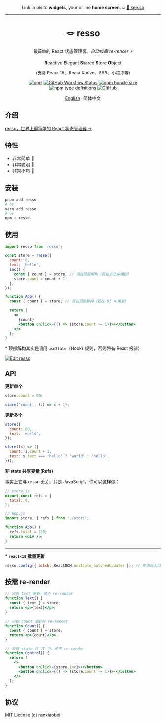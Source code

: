 <div align="center">

Link in bio to **widgets**,
your online **home screen**. ➫ [🔗 kee.so](https://kee.so/)

</div>

---

<div align="center">
<h1>🪢 resso</h1>

最简单的 React 状态管理器。_自动按需 re-render ⚡️_

**R**eactive **E**legant **S**hared **S**tore **O**bject

(支持 React 18、React Native、SSR、小程序等)

[![npm](https://img.shields.io/npm/v/resso?style=flat-square)](https://www.npmjs.com/package/resso)
[![GitHub Workflow Status](https://img.shields.io/github/actions/workflow/status/nanxiaobei/resso/test.yml?branch=main&style=flat-square)](https://github.com/nanxiaobei/resso/actions/workflows/test.yml)
[![npm bundle size](https://img.shields.io/bundlephobia/minzip/resso?style=flat-square)](https://bundlephobia.com/result?p=resso)
[![npm type definitions](https://img.shields.io/npm/types/typescript?style=flat-square)](https://github.com/nanxiaobei/resso/blob/main/src/index.ts)
[![GitHub](https://img.shields.io/github/license/nanxiaobei/resso?style=flat-square)](https://github.com/nanxiaobei/resso/blob/main/LICENSE)

[English](./README.md) · 简体中文

</div>

## 介绍

[resso，世界上最简单的 React 状态管理器 →](https://zhuanlan.zhihu.com/p/468417292)

## 特性

- 非常简单 🪩
- 非常聪明 🫙
- 非常小巧 🫧

## 安装

```sh
pnpm add resso
# or
yarn add resso
# or
npm i resso
```

## 使用

```jsx
import resso from 'resso';

const store = resso({
  count: 0,
  text: 'hello',
  inc() {
    const { count } = store; // 须在顶层解构（若在方法中用到）
    store.count = count + 1;
  },
});

function App() {
  const { count } = store; // 须在顶层解构（若在 UI 中用到）

  return (
    <>
      {count}
      <button onClick={() => (store.count += 1)}>+</button>
    </>
  );
}
```

\* 顶部解构其实是调用 `useState`（Hooks 规则，否则将有 React 报错）

[![Edit resso](https://codesandbox.io/static/img/play-codesandbox.svg)](https://codesandbox.io/s/resso-ol8dn?file=/src/App.jsx)

## API

**更新单个**

```jsx
store.count = 60;

store('count', (c) => c + 1);
```

**更新多个**

```jsx
store({
  count: 60,
  text: 'world',
});

store((s) => ({
  count: s.count + 1,
  text: s.text === 'hello' ? 'world' : 'hello',
}));
```

**非 state 共享变量 (Refs)**

事实上它与 resso 无关，只是 JavaScript。你可以这样做：

```jsx
// store.js
export const refs = {
  total: 0,
};

// App.js
import store, { refs } from './store';

function App() {
  refs.total = 100;
  return <div />;
}
```

---

**\* `react<18` 批量更新**

```jsx
resso.config({ batch: ReactDOM.unstable_batchedUpdates }); // 在项目入口
```

## 按需 re-render

```jsx
// 没有 text 更新，绝不 re-render
function Text() {
  const { text } = store;
  return <p>{text}</p>;
}

// 只在 count 更新时 re-render
function Count() {
  const { count } = store;
  return <p>{count}</p>;
}

// 没有 state 在 UI 中，绝不 re-render
function Control() {
  return (
    <>
      <button onClick={store.inc}>+</button>
      <button onClick={() => (store.count -= 1)}>-</button>
    </>
  );
}
```

## 协议

[MIT License](https://github.com/nanxiaobei/resso/blob/main/LICENSE) (c) [nanxiaobei](https://lee.so/)
